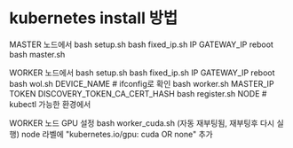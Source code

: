 # kubernetes install 방법

MASTER 노드에서
bash setup.sh
bash fixed_ip.sh IP GATEWAY_IP
reboot
bash master.sh

WORKER 노드에서
bash setup.sh
bash fixed_ip.sh IP GATEWAY_IP
reboot
bash wol.sh DEVICE_NAME # ifconfig로 확인
bash worker.sh MASTER_IP TOKEN DISCOVERY_TOKEN_CA_CERT_HASH
bash register.sh NODE # kubectl 가능한 환경에서

WORKER 노드 GPU 설정
bash worker_cuda.sh (자동 재부팅됨, 재부팅후 다시 실행)
node 라벨에 "kubernetes.io/gpu: cuda OR none" 추가